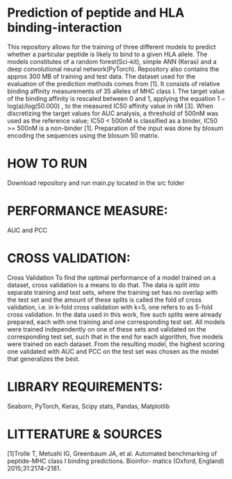 
# Prediction of peptide and HLA binding-interaction
This repository allows for the training of three different models to predict whether a particular peptide is likely to bind to a given HLA allele. The models constitutes of a random forest(Sci-kit), simple ANN (Keras) and a deep convolutional neural network(PyTorch). Repository also contains the approx 300 MB of training and test data. The dataset used for the evaluation of the prediction methods comes from [1]. It consists of relative binding affinity
measurements of 35 alleles of MHC class I. The target value of the binding affinity is rescaled between 0 and 1, applying
the equation 1 − log(a)/log(50.000) , to the measured IC50 affinity value in nM [3]. When discretizing the target values
for AUC analysis, a threshold of 500nM was used as the reference value; IC50 < 500nM is classified as a binder,
IC50 >= 500nM is a non-binder [1]. Preparation of the input was done by blosum encoding the sequences using the
blosum 50 matrix. 

# HOW TO RUN
Download repository and run main.py located in the src folder

# PERFORMANCE MEASURE:
AUC and PCC

# CROSS VALIDATION:
Cross Validation
To find the optimal performance of a model trained on a dataset, cross validation is a means to do that. The data is split
into separate training and test sets, where the training set has no overlap with the test set and the amount of these
splits is called the fold of cross validation, i.e. in k-fold cross validation with k=5, one refers to as 5-fold cross validation.
In the data used in this work, five such splits were already prepared, each with one training and one corresponding test
set. All models were trained independently on one of these sets and validated on the corresponding test set, such that in
the end for each algorithm, five models were trained on each dataset. From the resulting model, the highest scoring one
validated with AUC and PCC on the test set was chosen as the model that generalizes the best.

# LIBRARY REQUIREMENTS:
Seaborn,
PyTorch,
Keras,
Scipy stats,
Pandas,
Matplotlib

# LITTERATURE & SOURCES
[1]Trolle T, Metushi IG, Greenbaum JA, et al. Automated benchmarking of peptide-MHC class I binding predictions. Bioinfor-
matics (Oxford, England) 2015;31:2174–2181.
